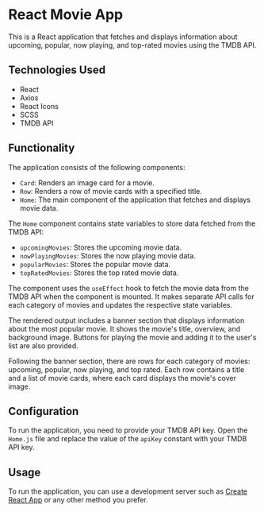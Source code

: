 # React Movie App

This is a React application that fetches and displays information about upcoming, popular, now playing, and top-rated movies using the TMDB API.

## Technologies Used

- React
- Axios
- React Icons
- SCSS
- TMDB API

## Functionality

The application consists of the following components:

- `Card`: Renders an image card for a movie.
- `Row`: Renders a row of movie cards with a specified title.
- `Home`: The main component of the application that fetches and displays movie data.

The `Home` component contains state variables to store data fetched from the TMDB API:

- `upcomingMovies`: Stores the upcoming movie data.
- `nowPlayingMovies`: Stores the now playing movie data.
- `popularMovies`: Stores the popular movie data.
- `topRatedMovies`: Stores the top rated movie data.

The component uses the `useEffect` hook to fetch the movie data from the TMDB API when the component is mounted. It makes separate API calls for each category of movies and updates the respective state variables.

The rendered output includes a banner section that displays information about the most popular movie. It shows the movie's title, overview, and background image. Buttons for playing the movie and adding it to the user's list are also provided.

Following the banner section, there are rows for each category of movies: upcoming, popular, now playing, and top rated. Each row contains a title and a list of movie cards, where each card displays the movie's cover image.

## Configuration

To run the application, you need to provide your TMDB API key. Open the `Home.js` file and replace the value of the `apiKey` constant with your TMDB API key.

## Usage

To run the application, you can use a development server such as [Create React App](https://create-react-app.dev/) or any other method you prefer.
